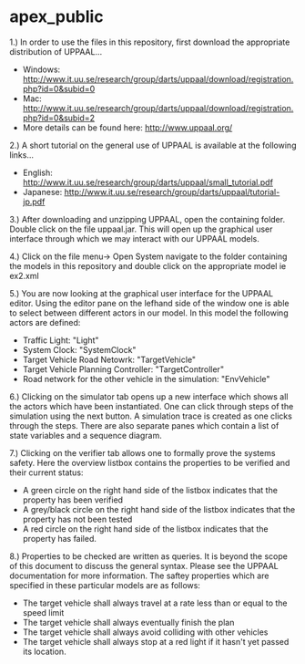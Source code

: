 apex_public
===========

1.)
In order to use the files in this repository, first download the appropriate distribution of UPPAAL...

- Windows: http://www.it.uu.se/research/group/darts/uppaal/download/registration.php?id=0&subid=0
- Mac: http://www.it.uu.se/research/group/darts/uppaal/download/registration.php?id=0&subid=2
- More details can be found here: http://www.uppaal.org/

2.)
A short tutorial on the general use of UPPAAL is available at the following links...

- English: http://www.it.uu.se/research/group/darts/uppaal/small_tutorial.pdf
- Japanese: http://www.it.uu.se/research/group/darts/uppaal/tutorial-jp.pdf

3.)
After downloading and unzipping UPPAAL, open the containing folder. Double click on the file uppaal.jar. This will open up the graphical user interface through which we may interact with our UPPAAL models.

4.) 
Click on the file menu-> Open System navigate to the folder containing the models in this repository and double click on the appropriate model ie ex2.xml

5.)
You are now looking at the graphical user interface for the UPPAAL editor. Using the editor pane on the lefhand side of the window one is able to select between different actors in our model. In this model the following actors are defined:

- Traffic Light: "Light"
- System Clock: "SystemClock"
- Target Vehicle Road Netowrk: "TargetVehicle"
- Target Vehicle Planning Controller: "TargetController"
- Road network for the  other vehicle in the simulation: "EnvVehicle"

6.)
Clicking on the simulator tab opens up a new interface which shows all the actors which have been instantiated. One can click through steps of the simulation using the next button. A simulation trace is created as one clicks through the steps. There are also separate panes which contain a list of state variables and a sequence diagram.

7.)
Clicking on the verifier tab allows one to formally prove the systems safety. Here the overview listbox contains the properties to be verified and their current status:

- A green circle on the right hand side of the listbox indicates that the property has been verified
- A grey/black circle on the right hand side of the listbox indicates that the property has not been tested
- A red circle on the right hand side of the listbox indicates that the property has failed. 


8.)
Properties to be checked are written as queries. It is beyond the scope of this document to discuss the general syntax. Please see the UPPAAL documentation for more information. The saftey properties which are specified in these particular models are as follows:
- The target vehicle shall always travel at a rate less than or equal to the speed limit
- The target vehicle shall always eventually finish the plan
- The target vehicle shall always avoid colliding with other vehicles
- The target vehicle shall always stop at a red light if it hasn't yet passed its location.





